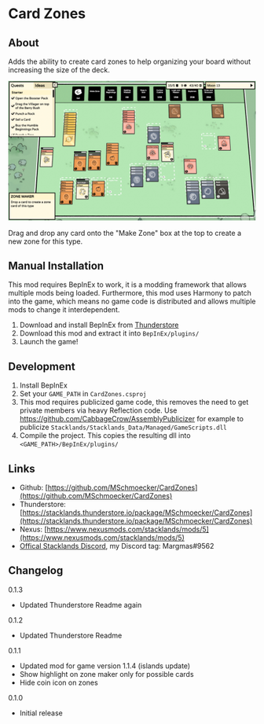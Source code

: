 # Card Zones
## About
Adds the ability to create card zones to help organizing your board without increasing the size of the deck.

![Showcase](https://raw.githubusercontent.com/MSchmoecker/CardZones/master/Docs/Showcase.png)

Drag and drop any card onto the "Make Zone" box at the top to create a new zone for this type.

## Manual Installation
This mod requires BepInEx to work, it is a modding framework that allows multiple mods being loaded.
Furthermore, this mod uses Harmony to patch into the game, which means no game code is distributed and allows multiple mods to change it interdependent.

1. Download and install BepInEx from [Thunderstore](https://stacklands.thunderstore.io/package/BepInEx/BepInExPack_Stacklands)
3. Download this mod and extract it into `BepInEx/plugins/`
4. Launch the game!

## Development
1. Install BepInEx
2. Set your `GAME_PATH` in `CardZones.csproj`
3. This mod requires publicized game code, this removes the need to get private members via heavy Reflection code. Use https://github.com/CabbageCrow/AssemblyPublicizer for example to publicize `Stacklands/Stacklands_Data/Managed/GameScripts.dll`
4. Compile the project. This copies the resulting dll into `<GAME_PATH>/BepInEx/plugins/`

## Links
- Github: [https://github.com/MSchmoecker/CardZones](https://github.com/MSchmoecker/CardZones)
- Thunderstore: [https://stacklands.thunderstore.io/package/MSchmoecker/CardZones](https://stacklands.thunderstore.io/package/MSchmoecker/CardZones)
- Nexus: [https://www.nexusmods.com/stacklands/mods/5](https://www.nexusmods.com/stacklands/mods/5)
- [Offical Stacklands Discord](https://discord.gg/sokpop), my Discord tag: Margmas#9562

## Changelog
0.1.3
- Updated Thunderstore Readme again

0.1.2
- Updated Thunderstore Readme

0.1.1
- Updated mod for game version 1.1.4 (islands update)
- Show highlight on zone maker only for possible cards
- Hide coin icon on zones

0.1.0
- Initial release
